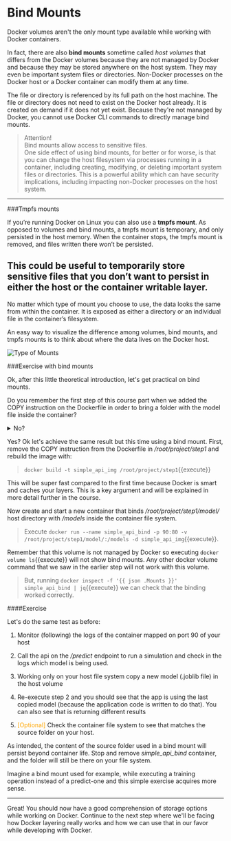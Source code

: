 # Bind Mounts

Docker volumes aren't the only mount type available while working with Docker containers.

In fact, there are also **bind mounts** sometime called *host volumes* that differs from the
Docker volumes because they are not managed by Docker and because they may be stored 
anywhere on the host system. They may even be important system files or directories. 
Non-Docker processes on the Docker host or a Docker container can modify them at any time. 

The file or directory is referenced by its full path on the host machine. The file or directory 
does not need to exist on the Docker host already. It is created on demand if it does not yet 
exist. Because they're not managed by Docker, you cannot use Docker CLI commands to directly 
manage bind mounts.

> Attention!   
> Bind mounts allow access to sensitive files.  
> One side effect of using bind mounts, for better or for worse, is that you can change the 
> host filesystem via processes running in a container, including creating, modifying, or 
> deleting important system files or directories. This is a powerful ability which can have 
> security implications, including impacting non-Docker processes on the host system.

---

###Tmpfs mounts

If you’re running Docker on Linux you can also use a **tmpfs mount**. As opposed to volumes and 
bind mounts, a tmpfs mount is temporary, and only persisted in the host memory. 
When the container stops, the tmpfs mount is removed, and files written there won’t be persisted.

This could be useful to temporarily store sensitive files that you don’t want to persist in 
either the host or the container writable layer.
---

No matter which type of mount you choose to use, the data looks the same from within the container.
It is exposed as either a directory or an individual file in the container’s filesystem.

An easy way to visualize the difference among volumes, bind mounts, and tmpfs mounts is to think 
about where the data lives on the Docker host.

![Type of Mounts](https://raw.githubusercontent.com/dcc-sapienza/katacoda-scenarios/master/docker/part2/images/types-of-mounts.png)


###Exercise with bind mounts

Ok, after this little theoretical introduction, let's get practical on bind mounts.

Do you remember the first step of this course part when we added the COPY instruction on the 
Dockerfile in order to bring a folder with the model file inside the container?

<details>
    <summary>No?</summary>

![understandable](https://raw.githubusercontent.com/dcc-sapienza/katacoda-scenarios/master/docker/part2/images/understandable.jpg)

</details>

Yes? Ok let's achieve the same result but this time using a bind mount. 
First, remove the COPY instruction from the Dockerfile in */root/project/step1* and rebuild 
the image with:

>`docker build -t simple_api_img /root/project/step1`{{execute}}

This will be super fast compared to the first time because Docker is smart and caches your layers.
This is a key argument and will be explained in more detail further in the course.

Now create and start a new container that binds */root/project/step1/model/* host directory with 
*/models* inside the container file system.

> Execute `docker run --name simple_api_bind -p 90:80 -v /root/project/step1/model/:/models -d simple_api_img`{{execute}}.

Remember that this volume is not managed by Docker so executing `docker volume ls`{{execute}}
will not show bind mounts. Any other docker volume command that we saw in the earlier step 
will not work with this volume.

> But, running `docker inspect -f '{{ json .Mounts }}' simple_api_bind | jq`{{execute}}
> we can check that the binding worked correctly.

####Exercise

Let's do the same test as before: 

1. Monitor (following) the logs of the container mapped on port 90 of your host

2. Call the api on the */predict* endpoint to run a simulation and check in the logs which
model is being used.
   
3. Working only on your host file system copy a new model (.joblib file) in the host volume

4. Re-execute step 2 and you should see that the app is using the last copied model (because the
   application code is written to do that). You can also see that is returning different results
   
5. <span style="color:orange">
    [Optional]
   </span> 
   Check the container file system to see that matches the source folder on your host.
   

As intended, the content of the source folder used in a bind mount will persist beyond container 
life. Stop and remove *simple_api_bind* container, and the folder will still be there on your 
file system.

Imagine a bind mount used for example, while executing a training operation instead of a 
predict-one and this simple exercise acquires more sense.

---

Great! You should now have a good comprehension of storage options while working on Docker.
Continue to the next step where we'll be facing how Docker layering really works and how we can
use that in our favor while developing with Docker.